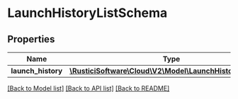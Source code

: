 # LaunchHistoryListSchema

## Properties
Name | Type | Description | Notes
------------ | ------------- | ------------- | -------------
**launch_history** | [**\RusticiSoftware\Cloud\V2\Model\LaunchHistorySchema[]**](LaunchHistorySchema.md) |  | [optional] 

[[Back to Model list]](../README.md#documentation-for-models) [[Back to API list]](../README.md#documentation-for-api-endpoints) [[Back to README]](../README.md)


